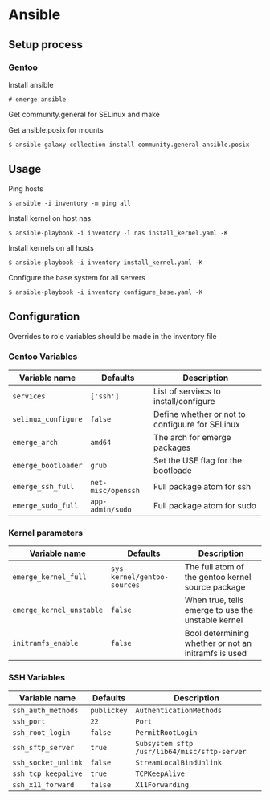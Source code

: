 # Ansible

## Setup process

### Gentoo

Install ansible

`# emerge ansible`

Get community.general for SELinux and make

Get ansible.posix for mounts

`$ ansible-galaxy collection install community.general ansible.posix`

## Usage

Ping hosts

`$ ansible -i inventory -m ping all`

Install kernel on host nas

`$ ansible-playbook -i inventory -l nas install_kernel.yaml -K`

Install kernels on all hosts

`$ ansible-playbook -i inventory install_kernel.yaml -K`

Configure the base system for all servers

`$ ansible-playbook -i inventory configure_base.yaml -K`

## Configuration

Overrides to role variables should be made in the inventory file

### Gentoo Variables

|  Variable name            |  Defaults             |  Description                                      |
| ------------------------- | --------------------- | ------------------------------------------------- |
| `services`                | `['ssh']`             | List of serviecs to install/configure             |
| `selinux_configure`       | `false`               | Define whether or not to configuure for SELinux   | 
| `emerge_arch`             | `amd64`               | The arch for emerge packages                      |
| `emerge_bootloader`       | `grub`                | Set the USE flag for the bootloade                |
| `emerge_ssh_full`         | `net-misc/openssh`    | Full package atom for ssh                         |
| `emerge_sudo_full`        | `app-admin/sudo`      | Full package atom for sudo                        |


### Kernel parameters

|  Variable name            |  Defaults                                                             |  Description                                              |
| ------------------------- | --------------------------------------------------------------------- | --------------------------------------------------------- |
| `emerge_kernel_full`      | `sys-kernel/gentoo-sources`                                           | The full atom of the gentoo kernel source package         |
| `emerge_kernel_unstable`  | `false`                                                               | When true, tells emerge to use the unstable kernel        |
| `initramfs_enable`        | `false`                                                               | Bool determining whether or not an initramfs is used      |


### SSH Variables

|  Variable name            |  Defaults         |  Description                                      |
| ------------------------- | ----------------- | ------------------------------------------------- |
| `ssh_auth_methods`        | `publickey`       | `AuthenticationMethods`                           |
| `ssh_port`                | `22`              | `Port`                                            |
| `ssh_root_login`          | `false`           | `PermitRootLogin`                                 |
| `ssh_sftp_server`         | `true`            | `Subsystem sftp /usr/lib64/misc/sftp-server`      |
| `ssh_socket_unlink`       | `false`           | `StreamLocalBindUnlink`                           |
| `ssh_tcp_keepalive`       | `true`            | `TCPKeepAlive`                                    |
| `ssh_x11_forward`         | `false`           | `X11Forwarding`                                   |


